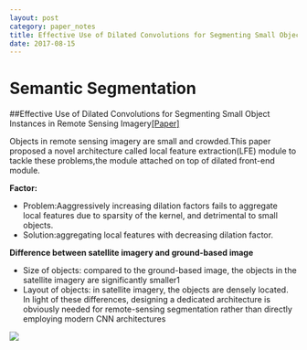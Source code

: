 ```yaml
---
layout: post
category: paper_notes
title: Effective Use of Dilated Convolutions for Segmenting Small Object Instances in Remote Sensing Imagery
date: 2017-08-15
---
```

# Semantic Segmentation

##Effective Use of Dilated Convolutions for Segmenting Small Object Instances in Remote Sensing Imagery[[Paper]](https://arxiv.org/abs/1709.00179)

Objects in remote sensing imagery are small and crowded.This paper proposed a novel architecture called local feature extraction(LFE) module to tackle these problems,the module attached on top of dilated front-end module.

**Factor:**
- Problem:Aaggressively increasing dilation factors fails to aggregate local features due to sparsity of the kernel, and detrimental to small objects.
- Solution:aggregating local features with decreasing dilation factor.

**Difference between satellite imagery and ground-based image**
- Size of objects: compared to the ground-based image, the objects in the satellite imagery are significantly smaller1
- Layout of objects: in satellite imagery, the objects are densely located. In light of these differences, designing a dedicated architecture is obviously needed for remote-sensing segmentation rather than directly employing modern CNN architectures



![](/assets/paper_notes/DilatedCNNSegSmallObjectRSI/image1.jpg)
